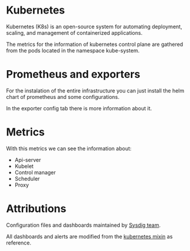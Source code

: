 # Kubernetes
Kubernetes (K8s) is an open-source system for automating deployment, scaling, and management of containerized applications.

The metrics for the information of kubernetes control plane are gathered from the pods located in the namespace kube-system.

# Prometheus and exporters

For the instalation of the entire infrastructure you can just install the helm chart of prometheus and some configurations.

In the exporter config tab there is more information about it.

# Metrics
With this metrics we can see the information about:
- Api-server
- Kubelet
- Control manager
- Scheduler
- Proxy

# Attributions
Configuration files and dashboards maintained by [Sysdig team](https://sysdig.com/).

All dashboards and alerts are modified from the [kubernetes mixin](https://github.com/kubernetes-monitoring/kubernetes-mixin) as reference.
